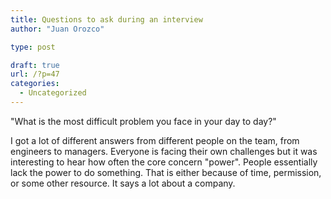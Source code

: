 ```yaml
---
title: Questions to ask during an interview
author: "Juan Orozco"

type: post

draft: true
url: /?p=47
categories:
  - Uncategorized
---
```


"What is the most difficult problem you face in your day to day?"

I got a lot of different answers from different people on the team, from engineers to managers. Everyone is facing their own challenges but it was interesting to hear how often the core concern "power". People essentially lack the power to do something. That is either because of time, permission, or some other resource. It says a lot about a company.
